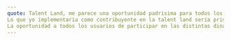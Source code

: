 ```yaml
---
quote: Talent Land, me parece una oportunidad padrisima para todos los usuarios que buscamos crecer e innovar dentro de la tecnología,
Lo que yo implementaría como contribuyente en la talent land sería primero que nada mejorar la calidad de red qué hay en él área, facilitando 
La oportunidad a todos los usuarios de participar en las distintas dinámicas y navegar para conocer nueva información brindada por los mismos 
---
```

